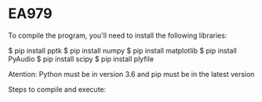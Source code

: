 # EA979

To compile the program, you'll need to install the following libraries:

$ pip install pptk
$ pip install numpy 
$ pip install matplotlib 
$ pip install PyAudio 
$ pip install scipy 
$ pip install plyfile

Atention: Python must be in version 3.6 and pip must be in the latest version

Steps to compile and execute:
